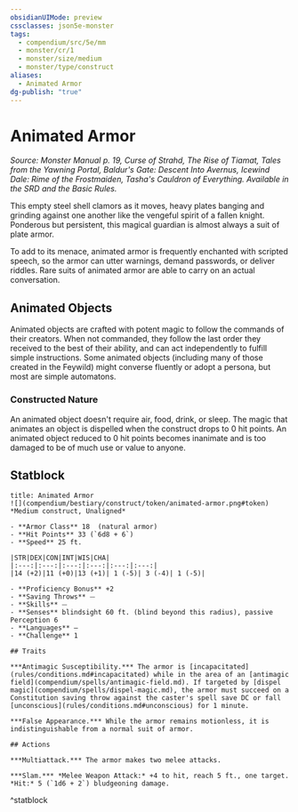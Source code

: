 ```yaml
---
obsidianUIMode: preview
cssclasses: json5e-monster
tags:
  - compendium/src/5e/mm
  - monster/cr/1
  - monster/size/medium
  - monster/type/construct
aliases:
  - Animated Armor
dg-publish: "true"
---
```

# Animated Armor
*Source: Monster Manual p. 19, Curse of Strahd, The Rise of Tiamat, Tales from the Yawning Portal, Baldur's Gate: Descent Into Avernus, Icewind Dale: Rime of the Frostmaiden, Tasha's Cauldron of Everything. Available in the SRD and the Basic Rules.*  

This empty steel shell clamors as it moves, heavy plates banging and grinding against one another like the vengeful spirit of a fallen knight. Ponderous but persistent, this magical guardian is almost always a suit of plate armor.

To add to its menace, animated armor is frequently enchanted with scripted speech, so the armor can utter warnings, demand passwords, or deliver riddles. Rare suits of animated armor are able to carry on an actual conversation.

## Animated Objects

Animated objects are crafted with potent magic to follow the commands of their creators. When not commanded, they follow the last order they received to the best of their ability, and can act independently to fulfill simple instructions. Some animated objects (including many of those created in the Feywild) might converse fluently or adopt a persona, but most are simple automatons.

### Constructed Nature

An animated object doesn't require air, food, drink, or sleep. The magic that animates an object is dispelled when the construct drops to 0 hit points. An animated object reduced to 0 hit points becomes inanimate and is too damaged to be of much use or value to anyone.

## Statblock

```ad-statblock
title: Animated Armor
![](compendium/bestiary/construct/token/animated-armor.png#token)
*Medium construct, Unaligned*

- **Armor Class** 18  (natural armor)
- **Hit Points** 33 (`6d8 + 6`)
- **Speed** 25 ft.

|STR|DEX|CON|INT|WIS|CHA|
|:---:|:---:|:---:|:---:|:---:|:---:|
|14 (+2)|11 (+0)|13 (+1)| 1 (-5)| 3 (-4)| 1 (-5)|

- **Proficiency Bonus** +2
- **Saving Throws** ⏤
- **Skills** ⏤
- **Senses** blindsight 60 ft. (blind beyond this radius), passive Perception 6
- **Languages** —
- **Challenge** 1

## Traits

***Antimagic Susceptibility.*** The armor is [incapacitated](rules/conditions.md#incapacitated) while in the area of an [antimagic field](compendium/spells/antimagic-field.md). If targeted by [dispel magic](compendium/spells/dispel-magic.md), the armor must succeed on a Constitution saving throw against the caster's spell save DC or fall [unconscious](rules/conditions.md#unconscious) for 1 minute.

***False Appearance.*** While the armor remains motionless, it is indistinguishable from a normal suit of armor.

## Actions

***Multiattack.*** The armor makes two melee attacks.

***Slam.*** *Melee Weapon Attack:* +4 to hit, reach 5 ft., one target. *Hit:* 5 (`1d6 + 2`) bludgeoning damage.
```
^statblock